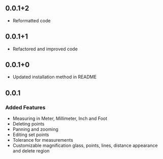 ## 0.0.1+2
* Reformatted code

## 0.0.1+1
* Refactored and improved code

## 0.0.1+0
* Updated installation method in README

## 0.0.1
### Added Features
* Measuring in Meter, Millimeter, Inch and Foot
* Deleting points
* Panning and zooming 
* Editing set points
* Tolerance for measurements
* Customizable magnification glass, points, lines, distance appearance and delete region

